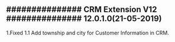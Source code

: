 ###############
CRM Extension V12
###############
12.0.1.0(21-05-2019)
------------------

1.Fixed
	1.1 Add township and city for Customer Information in CRM.